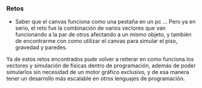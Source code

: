 ### Retos
* Saber que el canvas funciona como una pestaña en un pc
...
Pero ya en serio, el reto fue la combinación de varios vectores que van funcionando a la par de otros afectando a un mismo objeto, y también de encontrarme con como utilizar el canvas para simular el piso, gravedad y paredes.

Ya de estos retos encontrados pude volver a reiterar en como funciona los vectores y simulación de físicas dentro de programación, además de poder simularlos sin necesidad de un motor gráfico exclusivo, y de esa manera tener un desarrollo más escalable en otros lenguajes de programación.
